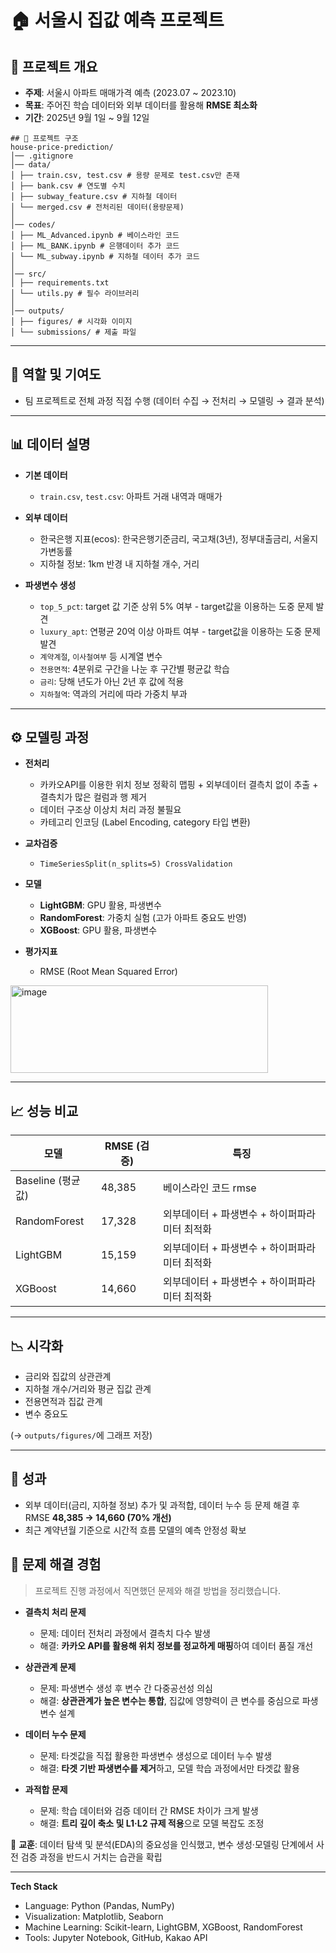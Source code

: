 # 🏠 서울시 집값 예측 프로젝트  

## 📌 프로젝트 개요  
- **주제**: 서울시 아파트 매매가격 예측 (2023.07 ~ 2023.10)  
- **목표**: 주어진 학습 데이터와 외부 데이터를 활용해 **RMSE 최소화**  
- **기간**: 2025년 9월 1일 ~ 9월 12일  

```
## 📂 프로젝트 구조  
house-price-prediction/
│── .gitignore
│── data/
│ ├── train.csv, test.csv # 용량 문제로 test.csv만 존재
│ ├── bank.csv # 연도별 수치
│ ├── subway_feature.csv # 지하철 데이터
│ └── merged.csv # 전처리된 데이터(용량문제)
│
│── codes/
│ ├── ML_Advanced.ipynb # 베이스라인 코드
│ ├── ML_BANK.ipynb # 은행데이터 추가 코드
│ └── ML_subway.ipynb # 지하철 데이터 추가 코드
│
│── src/
│ ├── requirements.txt 
│ └── utils.py # 필수 라이브러리
│
│── outputs/
│ ├── figures/ # 시각화 이미지
│ └── submissions/ # 제출 파일
```
---

## 🙋 역할 및 기여도
- 팀 프로젝트로 전체 과정 직접 수행 (데이터 수집 → 전처리 → 모델링 → 결과 분석)
  
---

## 📊 데이터 설명  

- **기본 데이터**  
  - `train.csv`, `test.csv`: 아파트 거래 내역과 매매가  

- **외부 데이터**  
  - 한국은행 지표(ecos): 한국은행기준금리, 국고채(3년), 정부대출금리, 서울지가변동률   
  - 지하철 정보: 1km 반경 내 지하철 개수, 거리  

- **파생변수 생성**  
  - `top_5_pct`: target 값 기준 상위 5% 여부 - target값을 이용하는 도중 문제 발견 
  - `luxury_apt`: 연평균 20억 이상 아파트 여부 - target값을 이용하는 도중 문제 발견
  - `계약계절`, `이사철여부` 등 시계열 변수
  - `전용면적`: 4분위로 구간을 나눈 후 구간별 평균값 학습
  - `금리`: 당해 년도가 아닌 2년 후 값에 적용
  - `지하철역`: 역과의 거리에 따라 가중치 부과 

---

## ⚙️ 모델링 과정  

- **전처리**  
  - 카카오API를 이용한 위치 정보 정확히 맵핑 + 외부데이터 결측치 없이 추출 + 결측치가 많은 컬럼과 행 제거
  - 데이터 구조상 이상치 처리 과정 불필요
  - 카테고리 인코딩 (Label Encoding, category 타입 변환)  

- **교차검증**  
  - `TimeSeriesSplit(n_splits=5) CrossValidation`  

- **모델**  
  - **LightGBM**: GPU 활용, 파생변수  
  - **RandomForest**: 가중치 실험 (고가 아파트 중요도 반영)
  - **XGBoost**: GPU 활용, 파생변수

- **평가지표**  
  - RMSE (Root Mean Squared Error)  
<img width="412" height="140" alt="image" src="https://github.com/user-attachments/assets/152c2735-fe2a-448f-9209-fbfbf5d04c7f" />

---

## 📈 성능 비교  

| 모델                | RMSE (검증)  | 특징 |
|--------------------|-------------|------|
| Baseline (평균값)    | 48,385      | 베이스라인 코드 rmse |
| RandomForest       | 17,328      | 외부데이터 + 파생변수 + 하이퍼파라미터 최적화 |
| LightGBM           | 15,159      | 외부데이터 + 파생변수 + 하이퍼파라미터 최적화 |
| XGBoost            | 14,660      | 외부데이터 + 파생변수 + 하이퍼파라미터 최적화 |

---

## 📉 시각화  

- 금리와 집값의 상관관계  
- 지하철 개수/거리와 평균 집값 관계  
- 전용면적과 집값 관계
- 변수 중요도  

(→ `outputs/figures/`에 그래프 저장)  

---

## 🚀 성과
- 외부 데이터(금리, 지하철 정보) 추가 및 과적합, 데이터 누수 등 문제 해결 후 RMSE **48,385 → 14,660 (70% 개선)**
- 최근 계약년월 기준으로 시간적 흐름 모델의 예측 안정성 확보

## 🔧 문제 해결 경험  

> 프로젝트 진행 과정에서 직면했던 문제와 해결 방법을 정리했습니다.  

- **결측치 처리 문제**  
  - 문제: 데이터 전처리 과정에서 결측치 다수 발생  
  - 해결: **카카오 API를 활용해 위치 정보를 정교하게 매핑**하여 데이터 품질 개선  

- **상관관계 문제**  
  - 문제: 파생변수 생성 후 변수 간 다중공선성 의심  
  - 해결: **상관관계가 높은 변수는 통합**, 집값에 영향력이 큰 변수를 중심으로 파생변수 설계  

- **데이터 누수 문제**  
  - 문제: 타겟값을 직접 활용한 파생변수 생성으로 데이터 누수 발생  
  - 해결: **타겟 기반 파생변수를 제거**하고, 모델 학습 과정에서만 타겟값 활용  

- **과적합 문제**  
  - 문제: 학습 데이터와 검증 데이터 간 RMSE 차이가 크게 발생  
  - 해결: **트리 깊이 축소 및 L1·L2 규제 적용**으로 모델 복잡도 조정  

📌 **교훈**: 데이터 탐색 및 분석(EDA)의 중요성을 인식했고, 변수 생성·모델링 단계에서 사전 검증 과정을 반드시 거치는 습관을 확립

---

**Tech Stack**  
- Language: Python (Pandas, NumPy)  
- Visualization: Matplotlib, Seaborn  
- Machine Learning: Scikit-learn, LightGBM, XGBoost, RandomForest  
- Tools: Jupyter Notebook, GitHub, Kakao API
  
